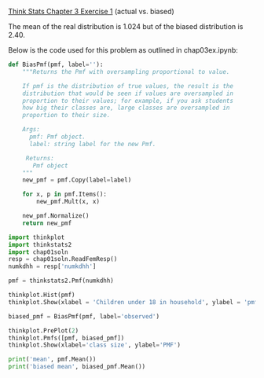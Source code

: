 [Think Stats Chapter 3 Exercise 1](http://greenteapress.com/thinkstats2/html/thinkstats2004.html#toc31) (actual vs. biased)

The mean of the real distribution is 1.024 but of the biased distribution is 2.40.

Below is the code used for this problem as outlined in chap03ex.ipynb:
```python
def BiasPmf(pmf, label=''):
    """Returns the Pmf with oversampling proportional to value.

    If pmf is the distribution of true values, the result is the
    distribution that would be seen if values are oversampled in
    proportion to their values; for example, if you ask students
    how big their classes are, large classes are oversampled in
    proportion to their size.

    Args:
      pmf: Pmf object.
      label: string label for the new Pmf.

     Returns:
       Pmf object
    """
    new_pmf = pmf.Copy(label=label)

    for x, p in pmf.Items():
        new_pmf.Mult(x, x)

    new_pmf.Normalize()
    return new_pmf

import thinkplot
import thinkstats2
import chap01soln
resp = chap01soln.ReadFemResp()
numkdhh = resp['numkdhh']

pmf = thinkstats2.Pmf(numkdhh)

thinkplot.Hist(pmf)
thinkplot.Show(xlabel = 'Children under 18 in household', ylabel = 'pmf')

biased_pmf = BiasPmf(pmf, label='observed')

thinkplot.PrePlot(2)
thinkplot.Pmfs([pmf, biased_pmf])
thinkplot.Show(xlabel='class size', ylabel='PMF')

print('mean', pmf.Mean())
print('biased mean', biased_pmf.Mean())
```
